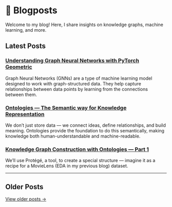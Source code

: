 # 📝 Blogposts

Welcome to my blog! Here, I share insights on knowledge graphs, machine learning, and more.

## Latest Posts

### [Understanding Graph Neural Networks with PyTorch Geometric](posts/pyg/understanding_gnn.md)
Graph Neural Networks (GNNs) are a type of machine learning model designed to work with graph-structured data. They help capture relationships between data points by learning from the connections between them.

### [Ontologies — The Semantic way for Knowledge Representation](posts/sw/ontology_intro.md)
We don’t just store data — we connect ideas, define relationships, and build meaning. Ontologies provide the foundation to do this semantically, making knowledge both human-understandable and machine-readable.

### [Knowledge Graph Construction with Ontologies — Part 1](posts/sw/kg_construction.md)
We’ll use Protégé, a tool, to create a special structure — imagine it as a recipe for a MovieLens (EDA in my previous blog) dataset.


---

## Older Posts

[View older posts →](index.md)
